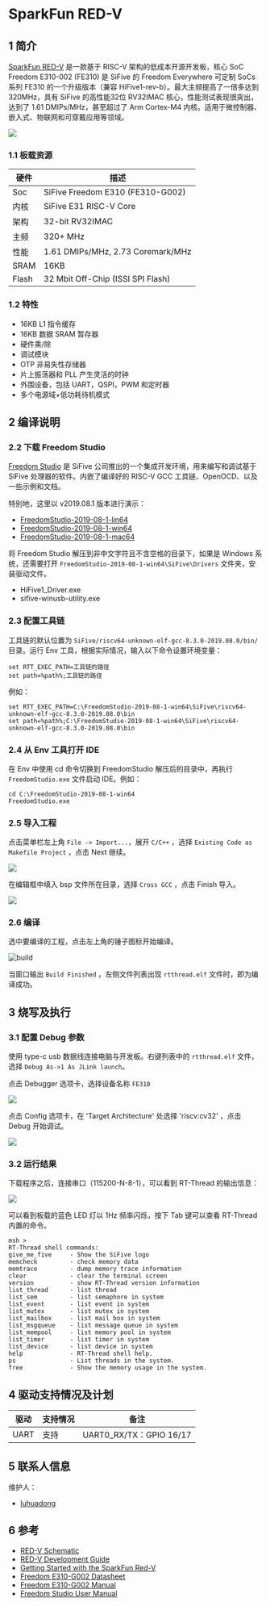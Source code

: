 # SparkFun RED-V #

## 1 简介

[SparkFun RED-V](https://www.sparkfun.com/products/15594) 是一款基于  RISC-V 架构的低成本开源开发板，核心 SoC Freedom E310-002 (FE310) 是 SiFive 的 Freedom Everywhere 可定制 SoCs 系列 FE310 的一个升级版本（兼容 HiFive1-rev-b）。最大主频提高了一倍多达到 320MHz，具有 SiFive 的高性能32位 RV32IMAC 核心，性能测试表现很突出，达到了 1.61 DMIPs/MHz，甚至超过了 Arm Cortex-M4 内核。适用于微控制器、嵌入式、物联网和可穿戴应用等领域。

![](figures/board.jpg)

### 1.1 板载资源

| 硬件 | 描述 |
| -- | -- |
|Soc| SiFive Freedom E310 (FE310-G002) |
| 内核    | SiFive E31 RISC-V Core                                      |
| 架构       |  32-bit RV32IMAC                                         |
| 主频       | 320+ MHz                                              |
| 性能 | 1.61 DMIPs/MHz, 2.73 Coremark/MHz            |
|SRAM| 16KB |
|Flash| 32 Mbit Off-Chip (ISSI SPI Flash) |

### 1.2 特性

- 16KB L1 指令缓存
- 16KB 数据 SRAM 暂存器
- 硬件乘/除
- 调试模块
- OTP 非易失性存储器
- 片上振荡器和 PLL 产生灵活的时钟
- 外围设备，包括 UART，QSPI，PWM 和定时器
- 多个电源域+低功耗待机模式



## 2 编译说明

### 2.2 下载 Freedom Studio

[Freedom Studio](https://www.sifive.com/software) 是 SiFive 公司推出的一个集成开发环境，用来编写和调试基于 SiFive 处理器的软件。内嵌了编译好的 RISC-V GCC 工具链、OpenOCD、以及一些示例和文档。

特别地，这里以 v2019.08.1 版本进行演示：

- [FreedomStudio-2019-08-1-lin64](https://static.dev.sifive.com/dev-tools/FreedomStudio/2019.08/FreedomStudio-2019-08-1-lin64.tar.gz)
- [FreedomStudio-2019-08-1-win64](https://static.dev.sifive.com/dev-tools/FreedomStudio/2019.08/FreedomStudio-2019-08-1-win64.zip)
- [FreedomStudio-2019-08-1-mac64](https://static.dev.sifive.com/dev-tools/FreedomStudio/2019.08/FreedomStudio-2019-08-1-mac64.tar.gz)

将 Freedom Studio 解压到非中文字符且不含空格的目录下，如果是 Windows 系统，还需要打开 `FreedomStudio-2019-08-1-win64\SiFive\Drivers` 文件夹，安装驱动文件。

- HiFive1_Driver.exe
- sifive-winusb-utility.exe

### 2.3 配置工具链

工具链的默认位置为 `SiFive/riscv64-unknown-elf-gcc-8.3.0-2019.08.0/bin/` 目录。运行 Env 工具，根据实际情况，输入以下命令设置环境变量：

```shell
set RTT_EXEC_PATH=工具链的路径
set path=%path%;工具链的路径
```

例如：

```shell
set RTT_EXEC_PATH=C:\FreedomStudio-2019-08-1-win64\SiFive\riscv64-unknown-elf-gcc-8.3.0-2019.08.0\bin
set path=%path%;C:\FreedomStudio-2019-08-1-win64\SiFive\riscv64-unknown-elf-gcc-8.3.0-2019.08.0\bin
```

### 2.4 从 Env 工具打开 IDE

在 Env 中使用 cd 命令切换到 FreedomStudio 解压后的目录中，再执行 `FreedomStudio.exe` 文件启动 IDE。例如：

```
cd C:\FreedomStudio-2019-08-1-win64
FreedomStudio.exe
```

### 2.5 导入工程

点击菜单栏左上角 `File -> Import...`，展开 `C/C++` ，选择 `Existing Code as Makefile Project` ，点击 Next 继续。

![](figures/import_makefile_project.png)

在编辑框中填入 bsp 文件所在目录，选择 `Cross GCC` ，点击 Finish 导入。

![](figures/import_makefile_project_bsp.png)

### 2.6 编译

选中要编译的工程，点击左上角的锤子图标开始编译。

![build](figures/freedomstudio_compile.png)

当窗口输出 `Build Finished` ，左侧文件列表出现 `rtthread.elf` 文件时，即为编译成功。



## 3 烧写及执行

### 3.1 配置 Debug 参数

使用 type-c usb 数据线连接电脑与开发板。右键列表中的 `rtthread.elf` 文件，选择 `Debug As->1 As JLink launch`。

点击 Debugger 选项卡，选择设备名称 `FE310` 

![](figures/debug_Debugger.png)

点击 Config 选项卡，在 'Target Architecture' 处选择 'riscv:cv32' ，点击 Debug 开始调试。

![](figures/debug_Config.png)

### 3.2 运行结果

下载程序之后，连接串口（115200-N-8-1），可以看到 RT-Thread 的输出信息：

![](./figures/debug_terminal_msh.png)

可以看到板载的蓝色 LED 灯以 1Hz 频率闪烁，按下 Tab 键可以查看 RT-Thread 内置的命令。

```
msh >
RT-Thread shell commands:
give_me_five     - Show the SiFive logo
memcheck         - check memory data
memtrace         - dump memory trace information
clear            - clear the terminal screen
version          - show RT-Thread version information
list_thread      - list thread
list_sem         - list semaphore in system
list_event       - list event in system
list_mutex       - list mutex in system
list_mailbox     - list mail box in system
list_msgqueue    - list message queue in system
list_mempool     - list memory pool in system
list_timer       - list timer in system
list_device      - list device in system
help             - RT-Thread shell help.
ps               - List threads in the system.
free             - Show the memory usage in the system.
```



## 4 驱动支持情况及计划

| 驱动 | 支持情况  |  备注  |
| ------ | ----  | :------:  |
| UART | 支持 | UART0_RX/TX：GPIO 16/17 |



## 5 联系人信息

维护人：
- [luhuadong](https://github.com/luhuadong)



## 6 参考

* [RED-V Schematic](https://cdn.sparkfun.com/assets/d/d/1/e/7/RedFive.pdf)
* [RED-V Development Guide](https://learn.sparkfun.com/tutorials/red-v-development-guide)
* [Getting Started with the SparkFun Red-V](https://www.digikey.dk/da/maker/projects/getting-started-with-the-sparkfun-red-v/a28c5ce7d21a452db4aa3f4b94f345f4)
* [Freedom E310-G002 Datasheet](https://cdn.sparkfun.com/assets/5/b/e/6/2/fe310-g002-ds.pdf)
* [Freedom E310-G002 Manual](https://cdn.sparkfun.com/assets/7/f/0/2/7/fe310-g002-manual-v19p05.pdf)
* [Freedom Studio User Manual](https://static.dev.sifive.com/dev-tools/FreedomStudio/2020.06/freedom-studio-manual-4.7.2-2020-06-0.pdf)
